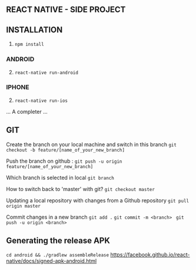 ## REACT NATIVE - SIDE PROJECT ##

## INSTALLATION ##

1. ```npm install```

### ANDROID
2. ```react-native run-android```

### IPHONE
2. ```react-native run-ios```

... A completer
...



## GIT

Create the branch on your local machine and switch in this branch
```git checkout -b feature/[name_of_your_new_branch]```

Push the branch on github :
```git push -u origin feature/[name_of_your_new_branch]```


Which branch is selected in local
```git branch```

How to switch back to 'master' with git?
```git checkout master```


Updating a local repository with changes from a Github repository
```git pull origin master```

Commit changes in a new branch
```git add .```
```git commit -m <branch> ```
```git push -u origin <branch>```

## Generating the release APK

```cd android && ./gradlew assembleRelease```
https://facebook.github.io/react-native/docs/signed-apk-android.html
